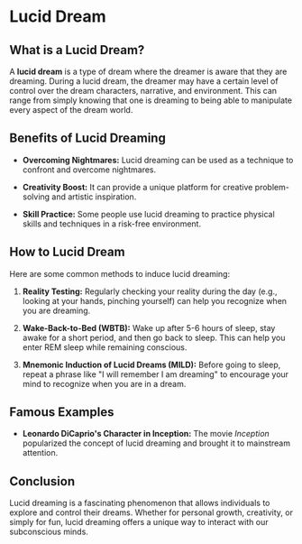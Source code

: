 # Lucid Dream



## What is a Lucid Dream?



A **lucid dream** is a type of dream where the dreamer is aware that they are dreaming. During a lucid dream, the dreamer may have a certain level of control over the dream characters, narrative, and environment. This can range from simply knowing that one is dreaming to being able to manipulate every aspect of the dream world.



## Benefits of Lucid Dreaming



- **Overcoming Nightmares:** Lucid dreaming can be used as a technique to confront and overcome nightmares.

- **Creativity Boost:** It can provide a unique platform for creative problem-solving and artistic inspiration.

- **Skill Practice:** Some people use lucid dreaming to practice physical skills and techniques in a risk-free environment.



## How to Lucid Dream



Here are some common methods to induce lucid dreaming:



1. **Reality Testing:** Regularly checking your reality during the day (e.g., looking at your hands, pinching yourself) can help you recognize when you are dreaming.

2. **Wake-Back-to-Bed (WBTB):** Wake up after 5-6 hours of sleep, stay awake for a short period, and then go back to sleep. This can help you enter REM sleep while remaining conscious.

3. **Mnemonic Induction of Lucid Dreams (MILD):** Before going to sleep, repeat a phrase like "I will remember I am dreaming" to encourage your mind to recognize when you are in a dream.



## Famous Examples



- **Leonardo DiCaprio's Character in Inception:** The movie *Inception* popularized the concept of lucid dreaming and brought it to mainstream attention.


## Conclusion



Lucid dreaming is a fascinating phenomenon that allows individuals to explore and control their dreams. Whether for personal growth, creativity, or simply for fun, lucid dreaming offers a unique way to interact with our subconscious minds.